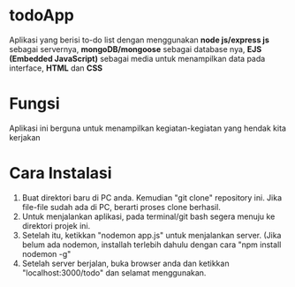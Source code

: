 # todoApp
Aplikasi yang berisi to-do list dengan menggunakan **node js/express js** sebagai servernya, **mongoDB/mongoose** sebagai database nya, **EJS (Embedded JavaScript)** sebagai media untuk menampilkan data pada interface, **HTML** dan **CSS**
# Fungsi
Aplikasi ini berguna untuk menampilkan kegiatan-kegiatan yang hendak kita kerjakan
# Cara Instalasi
1. Buat direktori baru di PC anda. Kemudian "git clone" repository ini.
  Jika file-file sudah ada di PC, berarti proses clone berhasil.
2. Untuk menjalankan aplikasi, pada terminal/git bash segera menuju ke direktori projek ini.
3. Setelah itu, ketikkan "nodemon app.js" untuk menjalankan server.
  (Jika belum ada nodemon, installah terlebih dahulu dengan cara "npm install nodemon -g"
4. Setelah server berjalan, buka browser anda dan ketikkan "localhost:3000/todo" dan selamat menggunakan.
